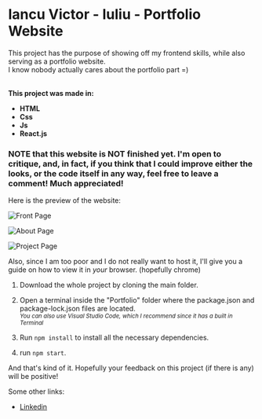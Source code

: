 # Iancu Victor - Iuliu - Portfolio Website

This project has the purpose of showing off my frontend skills, while also serving as a portfolio website.<br>I know nobody actually cares about the portfolio part =)

<br>**This project was made in:**
- **HTML**
- **Css**
- **Js**
- **React.js** 

### NOTE that this website is NOT finished yet. I'm open to critique, and, in fact, if you think that I could improve either the looks, or the code itself in any way, feel free to leave a comment! Much appreciated!

Here is the preview of the website:

![Front Page](https://cdn.discordapp.com/attachments/679390298811662367/979715533777829988/unknown.png)

![About Page](https://cdn.discordapp.com/attachments/679390298811662367/979715717358317578/unknown.png)

![Project Page](https://cdn.discordapp.com/attachments/679390298811662367/979715940281356318/unknown.png)


Also, since I am too poor and I do not really want to host it, I'll give you a guide on how to view it in *your* browser. (hopefully chrome)

1. Download the whole project by cloning the main folder.

2. Open a terminal inside the "Portfolio" folder where the package.json and package-lock.json files are located.
<br><sub>*You can also use Visual Studio Code, which I recommend since it has a built in Terminal*</sub>

3. Run ```npm install``` to install all the necessary dependencies.

4. run ```npm start```.

And that's kind of it. Hopefully your feedback on this project (if there is any) will be positive!

Some other links:
- [Linkedin](https://www.linkedin.com/in/iancuvictor/)




